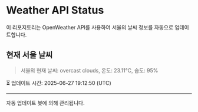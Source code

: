 
# Weather API Status

이 리포지토리는 OpenWeather API를 사용하여 서울의 날씨 정보를 자동으로 업데이트합니다.

## 현재 서울 날씨
> 서울의 현재 날씨: overcast clouds, 온도: 23.11°C, 습도: 95%

⏳ 업데이트 시간: 2025-06-27 19:12:50 (UTC)

---
자동 업데이트 봇에 의해 관리됩니다.
